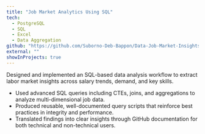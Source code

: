 ```yaml
---
title: "Job Market Analytics Using SQL"
tech:
  - PostgreSQL
  - SQL
  - Excel
  - Data Aggregation
github: "https://github.com/Suborno-Deb-Bappon/Data-Job-Market-Insights"
external: ""
showInProjects: true
---
```


Designed and implemented an SQL-based data analysis workflow to extract labor market insights across salary trends, demand, and key skills.

- Used advanced SQL queries including CTEs, joins, and aggregations to analyze multi-dimensional job data.
- Produced reusable, well-documented query scripts that reinforce best practices in integrity and performance.
- Translated findings into clear insights through GitHub documentation for both technical and non-technical users.
